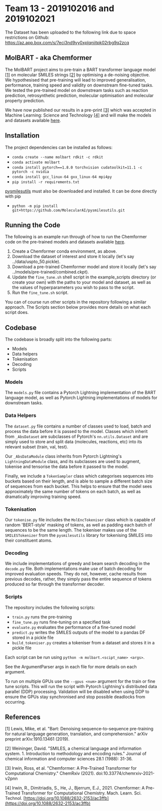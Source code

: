 
# Team 13 - 2019102016 and 2019102021

The Dataset has been uploaded to the following link due to space restrictions on Github: https://az.app.box.com/s/7eci3nd9vy0xplqniitpk02rbg9q2zcq
## MolBART - aka Chemformer

The MolBART project aims to pre-train a BART transformer language model [[1]](#1) on molecular SMILES strings [[2]](#2) by optimising a de-noising objective. We hypothesised that pre-training will lead to improved generalisation, performance, training speed and validity on downstream fine-tuned tasks. We tested the pre-trained model on downstream tasks such as reaction prediction, retrosynthetic prediction, molecular optimisation and molecular property prediction.

We have now published our results in a pre-print [[3]](#3) which was accepted in Machine Learning: Science and Technology [[4]](#4) and will make the models and datasets available [here](https://az.box.com/s/7eci3nd9vy0xplqniitpk02rbg9q2zcq).


## Installation

The project dependencies can be installed as follows:
- `conda create --name molbart rdkit -c rdkit`
- `conda activate molbart`
- `conda install pytorch==1.8.0 torchvision cudatoolkit=11.1 -c pytorch -c nvidia`
- `conda install gcc_linux-64 gxx_linux-64 mpi4py`
- `pip install -r requirements.txt`

[pysmilesutils](https://github.com/MolecularAI/pysmilesutils) must also be downloaded and installed. It can be done directly with pip
- `python -m pip install git+https://github.com/MolecularAI/pysmilesutils.git`


## Running the Code

The following is an example run through of how to run the Chemformer code on the pre-trained models and datasets available [here](https://az.box.com/s/7eci3nd9vy0xplqniitpk02rbg9q2zcq).

1. Create a Chemformer conda environment, as above.
1. Download the dataset of interest and store it locally (let's say ../data/uspto_50.pickle).
1. Download a pre-trained Chemformer model and store it locally (let's say ../models/pre-trained/combined.ckpt).
1. Update the `fine_tune.sh` shell script in the example_scripts directory (or create your own) with the paths to your model and dataset, as well as the values of hyperparameters you wish to pass to the script.
1. Run the `fine_tune.sh` script.

You can of course run other scripts in the repository following a similar approach. The Scripts section below provides more details on what each script does.


## Codebase

The codebase is broadly split into the following parts:
* Models
* Data helpers
* Tokenisation
* Decoding
* Scripts

### Models

The  `models.py` file contains a Pytorch Lightning implementation of the BART language model, as well as Pytorch Lightning implementations of models for downstream tasks.

### Data Helpers

The `dataset.py` file contains a number of classes used to load, batch and process the data before it is passed to the model. Classes which inherit from `_AbsDataset` are subclasses of Pytorch's `nn.utils.Dataset` and are simply used to store and split data (molecules, reactions, etc) into its relevant subset (train, val, test).

Our `_AbsDataModule` class inherits from Pytorch Lightning's `LightningDataModule` class, and its subclasses are used to augment, tokenise and tensorise the data before it passed to the model.

Finally, we include a `TokenSampler` class which categorises sequences into buckets based on their length, and is able to sample a different batch size of sequences from each bucket. This helps to ensure that the model sees approximately the same number of tokens on each batch, as well as dramatically improving training speed.

### Tokenisation

Our `tokenise.py` file includes the `MolEncTokeniser` class which is capable of random 'BERT-style' masking of tokens, as well as padding each batch of sequences to be the same length. The tokeniser makes use of the `SMILESTokenizer` from the `pysmilesutils` library for tokenising SMILES into their constituent atoms.

### Decoding

We include implementations of greedy and beam search decoding in the `decode.py` file. Both implementations make use of batch decoding for improved evaluation speeds. They do not, however, cache results from previous decodes, rather, they simply pass the entire sequence of tokens produced so far through the transformer decoder.

### Scripts

The repository includes the following scripts:
* `train.py` runs the pre-training 
* `fine_tune.py` runs fine-tuning on a specified task
* `evaluate.py` evaluates the performance of a fine-tuned model
* `predict.py` writes the SMILES outputs of the model to a pandas DF stored in a pickle file
* `build_tokeniser.py` creates a tokeniser from a dataset and stores it in a pickle file

Each script can be run using `python -m molbart.<scipt_name> <args>`.

See the ArgumentParser args in each file for more details on each argument.

To run on multiple GPUs use the `--gpus <num>` argument for the train or fine tune scripts. This will run the script with Pytorch Lightning's distributed data parallel (DDP) processing. Validation will be disabled when using DDP to ensure the GPUs stay synchronised and stop possible deadlocks from occurring.


## References

<a id="1">[1]</a>
Lewis, Mike, et al.
"Bart: Denoising sequence-to-sequence pre-training for natural language generation, translation, and comprehension."
arXiv preprint arXiv:1910.13461 (2019).

<a id="2">[2]</a>
Weininger, David.
"SMILES, a chemical language and information system. 1. Introduction to methodology and encoding rules."
Journal of chemical information and computer sciences 28.1 (1988): 31-36.

<a id="3">[3]</a>
Irwin, Ross, et al.
"Chemformer: A Pre-Trained Transformer for Computational Chemistry."
ChemRxiv (2021). doi:10.33774/chemrxiv-2021-v2pnn

<a id="4">[4]</a>
Irwin, R., Dimitriadis, S., He, J., Bjerrum, E.J., 2021. Chemformer: A Pre-Trained Transformer for Computational Chemistry. Mach. Learn. Sci. Technol. [https://doi.org/10.1088/2632-2153/ac3ffb](https://doi.org/10.1088/2632-2153/ac3ffb)
